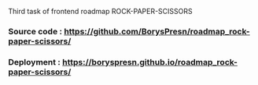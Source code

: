 Third task of frontend roadmap ROCK-PAPER-SCISSORS

### Source code : https://github.com/BorysPresn/roadmap_rock-paper-scissors/

### Deployment : https://boryspresn.github.io/roadmap_rock-paper-scissors/